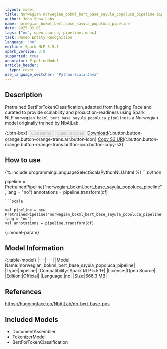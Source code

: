 ```yaml
---
layout: model
title: Norwegian norwegian_bokml_bert_base_sayula_popoluca_pipeline pipeline BertForTokenClassification from NbAiLab
author: John Snow Labs
name: norwegian_bokml_bert_base_sayula_popoluca_pipeline
date: 2025-02-01
tags: ["no", open_source, pipeline, onnx]
task: Named Entity Recognition
language: "no"
edition: Spark NLP 5.5.1
spark_version: 3.0
supported: true
annotator: PipelineModel
article_header:
  type: cover
use_language_switcher: "Python-Scala-Java"
---
```


## Description

Pretrained BertForTokenClassification, adapted from Hugging Face and curated to provide scalability and production-readiness using Spark NLP.`norwegian_bokml_bert_base_sayula_popoluca_pipeline` is a Norwegian model originally trained by NbAiLab.

{:.btn-box}
<button class="button button-orange" disabled>Live Demo</button>
<button class="button button-orange" disabled>Open in Colab</button>
[Download](https://s3.amazonaws.com/auxdata.johnsnowlabs.com/public/models/norwegian_bokml_bert_base_sayula_popoluca_pipeline_no_5.5.1_3.0_1738381700434.zip){:.button.button-orange.button-orange-trans.arr.button-icon}
[Copy S3 URI](s3://auxdata.johnsnowlabs.com/public/models/norwegian_bokml_bert_base_sayula_popoluca_pipeline_no_5.5.1_3.0_1738381700434.zip){:.button.button-orange.button-orange-trans.button-icon.button-copy-s3}

## How to use



<div class="tabs-box" markdown="1">
{% include programmingLanguageSelectScalaPythonNLU.html %}
```python

pipeline = PretrainedPipeline("norwegian_bokml_bert_base_sayula_popoluca_pipeline", lang = "no")
annotations =  pipeline.transform(df)   

```
```scala

val pipeline = new PretrainedPipeline("norwegian_bokml_bert_base_sayula_popoluca_pipeline", lang = "no")
val annotations = pipeline.transform(df)

```
</div>

{:.model-param}
## Model Information

{:.table-model}
|---|---|
|Model Name:|norwegian_bokml_bert_base_sayula_popoluca_pipeline|
|Type:|pipeline|
|Compatibility:|Spark NLP 5.5.1+|
|License:|Open Source|
|Edition:|Official|
|Language:|no|
|Size:|666.3 MB|

## References

https://huggingface.co/NbAiLab/nb-bert-base-pos

## Included Models

- DocumentAssembler
- TokenizerModel
- BertForTokenClassification